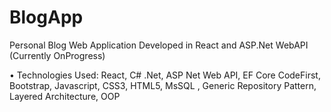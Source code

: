 # BlogApp
Personal Blog Web Application Developed in React and ASP.Net WebAPI (Currently OnProgress)

• Technologies Used: React, C# .Net, ASP Net Web API, EF Core CodeFirst, Bootstrap, Javascript, CSS3, HTML5, MsSQL , Generic Repository Pattern, Layered Architecture, OOP
